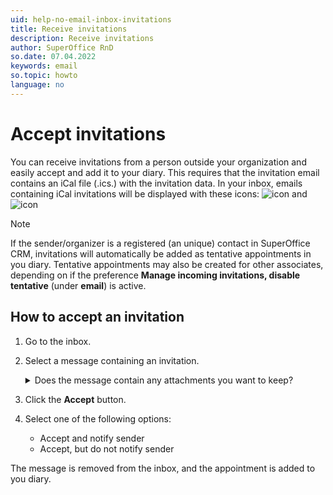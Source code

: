 ```yaml
---
uid: help-no-email-inbox-invitations
title: Receive invitations
description: Receive invitations
author: SuperOffice RnD
so.date: 07.04.2022
keywords: email
so.topic: howto
language: no
---
```


# Accept invitations

You can receive invitations from a person outside your organization and easily accept and add it to your diary. This requires that the invitation email contains an iCal file (.ics.) with the invitation data. In your inbox, emails containing iCal invitations will be displayed with these icons: ![icon][img1] and ![icon][img2]

> [!NOTE]
> If the sender/organizer is a registered (an unique) contact in SuperOffice CRM, invitations will automatically be added as tentative appointments in you diary. Tentative appointments may also be created for other associates, depending on if the preference **Manage incoming invitations, disable tentative** (under **email**) is active.

## How to accept an invitation

1. Go to the inbox.

2. Select a message containing an invitation.

    <details><summary>Does the message contain any attachments you want to keep?</summary>

    If the message contains any attachments (in addition to the iCal/ics file) that you want to keep, you must archive or download them *before* you reply to the invitation. When you accept or decline the invitation, the message are removed from the inbox and sent to the **Deleted** folder.

    Click the arrow next the attachment you want to save, and select **Download** or **Archive** (see [The Document dialog][1]).
    </details>

3. Click the **Accept** button.

4. Select one of the following options:

    * Accept and notify sender
    * Accept, but do not notify sender

The message is removed from the inbox, and the appointment is added to you diary.

<!-- Referenced links -->
[1]: ../../../document/learn/screen/index.md

<!-- Referenced images -->
[img1]: ../../../../../common/icons/attachments-black.png
[img2]: ../../../../../common/icons/appointments-black.png

